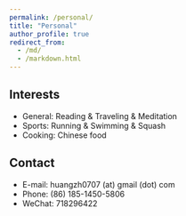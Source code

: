 ```yaml
---
permalink: /personal/
title: "Personal"
author_profile: true
redirect_from: 
  - /md/
  - /markdown.html
---
```


## Interests

* General: Reading & Traveling & Meditation
* Sports:  Running & Swimming & Squash
* Cooking: Chinese food
  
## Contact

* E-mail:  huangzh0707 (at) gmail (dot) com
* Phone:   (86) 185-1450-5806 
* WeChat:  718296422


